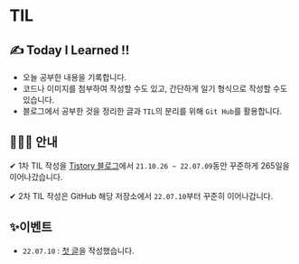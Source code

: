 # TIL 
## ✍ Today I Learned !! <br>

- 오늘 공부한 내용을 기록합니다.
- 코드나 이미지를 첨부하여 작성할 수도 있고, 간단하게 일기 형식으로 작성할 수도 있습니다.
- 블로그에서 공부한 것을 정리한 글과 `TIL`의 분리를 위해 `Git Hub`를 활용합니다.

## 👨🏻‍🏫 안내

✔ 1차 TIL 작성을 [Tistory 블로그](https://ohju.tistory.com/category/%EB%B0%9C%EC%A0%84%EC%86%8C/%5BT.I.L%5D%20%3A%20Today%20I%20Learned)에서 `21.10.26 ~ 22.07.09`동안 꾸준하게 265일을 이어나갔습니다.

✔ 2차 TIL 작성은 GitHub 해당 저장소에서 `22.07.10`부터 꾸준히 이어나갑니다.

## ✨이벤트
- `22.07.10` : [첫 글](https://github.com/ohju96/TIL/blob/main/2022/07/10.md)을 작성했습니다.
